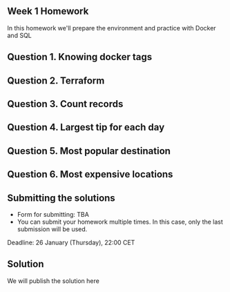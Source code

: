 ## Week 1 Homework

In this homework we'll prepare the environment 
and practice with Docker and SQL


## Question 1. Knowing docker tags


## Question 2. Terraform 


## Question 3. Count records 


## Question 4. Largest tip for each day


## Question 5. Most popular destination



## Question 6. Most expensive locations


## Submitting the solutions

* Form for submitting: TBA
* You can submit your homework multiple times. In this case, only the last submission will be used. 

Deadline: 26 January (Thursday), 22:00 CET


## Solution

We will publish the solution here
